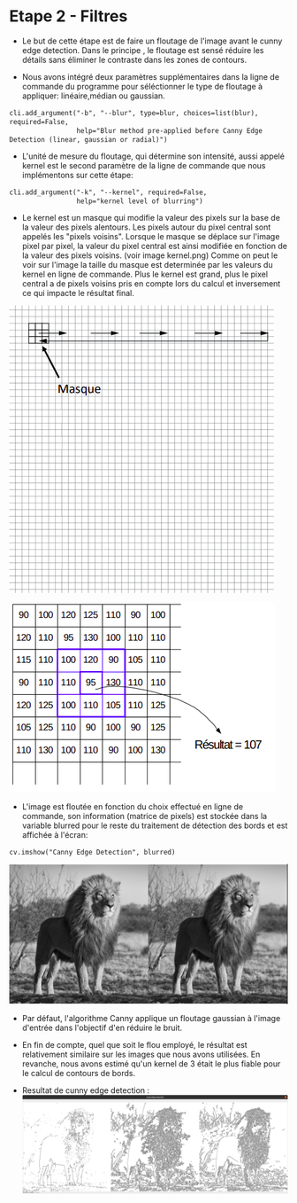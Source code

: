 # Etape 2 - Filtres

- Le but de cette étape est de faire un floutage de l'image avant le cunny edge detection. Dans le principe , le floutage est sensé réduire les détails sans éliminer le contraste dans les zones de contours.

- Nous avons intégré deux paramètres supplémentaires dans la ligne de commande du programme pour séléctionner le type de floutage à appliquer: linéaire,médian ou gaussian.

```
cli.add_argument("-b", "--blur", type=blur, choices=list(blur), required=False,
                 help="Blur method pre-applied before Canny Edge Detection (linear, gaussian or radial)")
```

- L'unité de mesure du floutage, qui détermine son intensité, aussi appelé kernel est le second paramètre de la ligne de commande que nous implémentons sur cette étape:
```
cli.add_argument("-k", "--kernel", required=False,
                 help="kernel level of blurring")

```
- Le kernel est un masque qui modifie la valeur des pixels sur la base de la valeur des pixels alentours. Les pixels autour du pixel central sont appelés les "pixels voisins". Lorsque le masque se déplace sur l'image pixel par pixel, la valeur du pixel central est ainsi modifiée en fonction de la valeur des pixels voisins. (voir image kernel.png) Comme on peut le voir sur l'image la taille du masque est determinée par les valeurs du kernel en ligne de commande. Plus le kernel est grand, plus le pixel central a de pixels voisins pris en compte lors du calcul et inversement ce qui impacte le résultat final.

![Alt text](fig1.png?raw=true "Masque")

![Alt text](fig2.png?raw=true "Calcul convolution")

- L'image est floutée en fonction du choix effectué en ligne de commande, son information (matrice de pixels) est stockée dans la variable blurred pour le reste du traitement de détection des bords et est affichée à l'écran:
```
cv.imshow("Canny Edge Detection", blurred)
```
![Alt text](res1.png?raw=true "Image normale et image floutée par un filtre gaussien kernel de taille 3")

- Par défaut, l'algorithme Canny applique un floutage gaussian à l'image d'entrée dans l'objectif d'en réduire le bruit.

- En fin de compte, quel que soit le flou employé, le résultat est relativement similaire sur les images que nous avons utilisées. En revanche, nous avons estimé qu'un kernel de 3 était le plus fiable pour le calcul de contours de bords.

- Resultat de cunny edge detection : 
![Alt text](res2.png?raw=true "Cunny edge detection")

